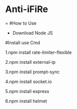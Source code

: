 # Anti-iFiRe
=
#How to Use
- Download Node JS

#Install use Cmd


1.npm install rate-limiter-flexible

2.npm install external-ip

3.npm install prompt-sync

4.npm install socket.io

5.npm install express

6.npm install helmet
